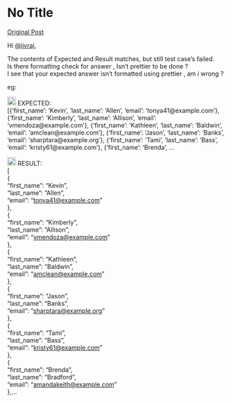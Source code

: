 # No Title

[Original Post](https://discourse.onlinedegree.iitm.ac.in/t/171141/31)

<p>Hi <a class="mention" href="/u/jivraj">@jivraj</a>,</p>
<p>The contents of Expected and Result matches, but still test case’s failed.<br>
Is there formatting check for answer , Isn’t prettier to be done ?<br>
I see that your expected answer isn’t formatted using prettier , am i wrong ?</p>
<p>eg:</p>
<p><img src="https://emoji.discourse-cdn.com/google/warning.png?v=14" title=":warning:" class="emoji" alt=":warning:" loading="lazy" width="20" height="20"> EXPECTED:<br>
[{‘first_name’: ‘Kevin’, ‘last_name’: ‘Allen’, ‘email’: ‘tonya41@example.com’}, {‘first_name’: ‘Kimberly’, ‘last_name’: ‘Allison’, ‘email’: ‘vmendoza@example.com’}, {‘first_name’: ‘Kathleen’, ‘last_name’: ‘Baldwin’, ‘email’: ‘amclean@example.com’}, {‘first_name’: ‘Jason’, ‘last_name’: ‘Banks’, ‘email’: ‘sharptara@example.org’}, {‘first_name’: ‘Tami’, ‘last_name’: ‘Bass’, ‘email’: ‘kristy61@example.com’}, {‘first_name’: ‘Brenda’, …</p>
<p><img src="https://emoji.discourse-cdn.com/google/warning.png?v=14" title=":warning:" class="emoji" alt=":warning:" loading="lazy" width="20" height="20"> RESULT:<br>
[<br>
{<br>
“first_name”: “Kevin”,<br>
“last_name”: “Allen”,<br>
“email”: “<a href="mailto:tonya41@example.com">tonya41@example.com</a>”<br>
},<br>
{<br>
“first_name”: “Kimberly”,<br>
“last_name”: “Allison”,<br>
“email”: “<a href="mailto:vmendoza@example.com">vmendoza@example.com</a>”<br>
},<br>
{<br>
“first_name”: “Kathleen”,<br>
“last_name”: “Baldwin”,<br>
“email”: “<a href="mailto:amclean@example.com">amclean@example.com</a>”<br>
},<br>
{<br>
“first_name”: “Jason”,<br>
“last_name”: “Banks”,<br>
“email”: “<a href="mailto:sharptara@example.org">sharptara@example.org</a>”<br>
},<br>
{<br>
“first_name”: “Tami”,<br>
“last_name”: “Bass”,<br>
“email”: “<a href="mailto:kristy61@example.com">kristy61@example.com</a>”<br>
},<br>
{<br>
“first_name”: “Brenda”,<br>
“last_name”: “Bradford”,<br>
“email”: “<a href="mailto:amandakeith@example.com">amandakeith@example.com</a>”<br>
},…</p>